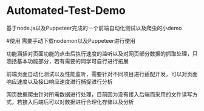 # Automated-Test-Demo
基于node.js以及Puppeteer完成的一个前端自动化测试以及爬虫的小demo


#使用
需要手动下载nodemon以及Puppeteer进行使用

功能涵括对页面功能的点击后执行速度的监听以及对网页部分数据的抓取处理，只涵括基本功能部分，若有需要的同学可自行进行拓展

前端页面自动化测试以及性能监听，需要针对不同项目进行适配开发，可以对页面响应速度以及接口响应速度进行捕捉进行分析

网页数据爬虫针对所需数据进行处理，目前因为没有接入后端而采用的文件读写方式，若接入后端后可以对数据进行合理化存储以及分析
